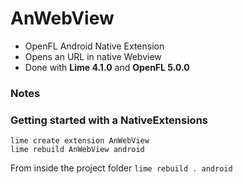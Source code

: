 AnWebView
===========================

 - OpenFL Android Native Extension
 - Opens an URL in native Webview
 - Done with **Lime 4.1.0** and **OpenFL 5.0.0**

### Notes




### Getting started with a NativeExtensions

```
lime create extension AnWebView
lime rebuild AnWebView android
```
From inside the project folder `lime rebuild . android`